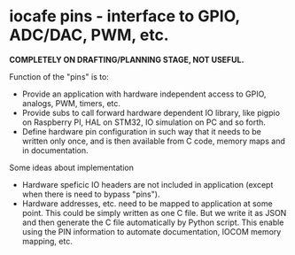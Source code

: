 # iocafe pins - interface to GPIO, ADC/DAC, PWM, etc. 

<b>COMPLETELY ON DRAFTING/PLANNING STAGE, NOT USEFUL.</b>

Function of the "pins" is to:
- Provide an application with hardware independent access to GPIO, analogs, PWM, timers, etc.
- Provide subs to call forward hardware dependent IO library, like pigpio on Raspberry PI, HAL on STM32, IO simulation on PC and so forth.
- Define hardware pin configuration in such way that it needs to be written only once, and is then available from C code, memory maps and in documentation. 

Some ideas about implementation
- Hardware speficic IO headers are not included in application (except when there is need to bypass "pins").
- Hardware addresses, etc. need to be mapped to application at some point. This could be simply written as one C file. But we write it as JSON and then generate the C file automatically by Python script. This enable using the PIN information to automate documentation, IOCOM memory mapping, etc. 

